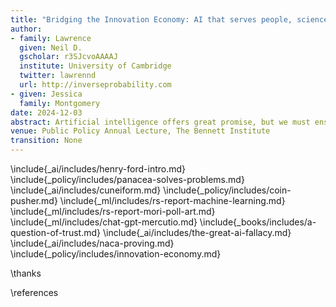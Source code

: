 ```yaml
---
title: "Bridging the Innovation Economy: AI that serves people, science, and society"
author:
- family: Lawrence
  given: Neil D.
  gscholar: r3SJcvoAAAAJ
  institute: University of Cambridge
  twitter: lawrennd
  url: http://inverseprobability.com
- given: Jessica
  family: Montgomery
date: 2024-12-03
abstract: Artificial intelligence offers great promise, but we must ensure it does not deepen inequalities.  Today we are setting out our vision for AI@Cam, a new flagship mission at the University of Cambridge. 
venue: Public Policy Annual Lecture, The Bennett Institute
transition: None
---
```


\include{_ai/includes/henry-ford-intro.md}
\include{_policy/includes/panacea-solves-problems.md}
\include{_ai/includes/cuneiform.md}
\include{_policy/includes/coin-pusher.md}
\include{_ml/includes/rs-report-machine-learning.md}
\include{_ml/includes/rs-report-mori-poll-art.md}
\include{_ml/includes/chat-gpt-mercutio.md}
\include{_books/includes/a-question-of-trust.md}
\include{_ai/includes/the-great-ai-fallacy.md}
\include{_ai/includes/naca-proving.md}
\include{_policy/includes/innovation-economy.md}

\thanks

\references

